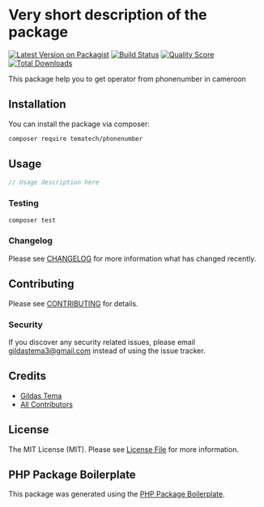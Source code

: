 # Very short description of the package

[![Latest Version on Packagist](https://img.shields.io/packagist/v/tematech/phonenumber.svg?style=flat-square)](https://packagist.org/packages/tematech/phonenumber)
[![Build Status](https://img.shields.io/travis/tematech/phonenumber/master.svg?style=flat-square)](https://travis-ci.org/tematech/phonenumber)
[![Quality Score](https://img.shields.io/scrutinizer/g/tematech/phonenumber.svg?style=flat-square)](https://scrutinizer-ci.com/g/tematech/phonenumber)
[![Total Downloads](https://img.shields.io/packagist/dt/tematech/phonenumber.svg?style=flat-square)](https://packagist.org/packages/tematech/phonenumber)

This package help you to get operator from phonenumber in cameroon

## Installation

You can install the package via composer:

```bash
composer require tematech/phonenumber
```

## Usage

``` php
// Usage description here
```

### Testing

``` bash
composer test
```

### Changelog

Please see [CHANGELOG](CHANGELOG.md) for more information what has changed recently.

## Contributing

Please see [CONTRIBUTING](CONTRIBUTING.md) for details.

### Security

If you discover any security related issues, please email gildastema3@gmail.com instead of using the issue tracker.

## Credits

- [Gildas Tema](https://github.com/tematech)
- [All Contributors](../../contributors)

## License

The MIT License (MIT). Please see [License File](LICENSE.md) for more information.

## PHP Package Boilerplate

This package was generated using the [PHP Package Boilerplate](https://laravelpackageboilerplate.com).
